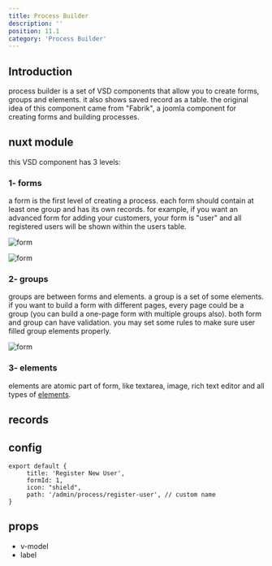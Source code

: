 ```yaml
---
title: Process Builder
description: ''
position: 11.1
category: 'Process Builder'
---
```


## Introduction
process builder is a set of VSD components that allow you to create forms, groups and elements. 
it also shows saved record as a table.
the original idea of this component came from "Fabrik", a joomla component for creating forms and building processes.

## nuxt module
this VSD component has 3 levels:

### 1- forms
a form is the first level of creating a process. each form should contain at least one group and has its own records. for example, if you want an advanced form for adding your customers,
your form is "user" and all registered users will be shown within the users table.

![form](/content/form-vsd.png)

![form](/content/group-1.png)

### 2- groups
groups are between forms and elements. a group is a set of some elements.
if you want to build a form with different pages, every page could be a group (you can build a one-page form with multiple groups also).
both form and group can have validation.
you may set some rules to make sure user filled group elements properly.

![form](/content/group-2.png)

### 3- elements
elements are atomic part of form, like textarea, image, rich text editor and all types of [elements](/elements/elements).

## records


## config

```js[config.js]
export default {
     title: 'Register New User',
     formId: 1,
     icon: "shield",
     path: '/admin/process/register-user', // custom name
}
```

## props
- v-model 
- label